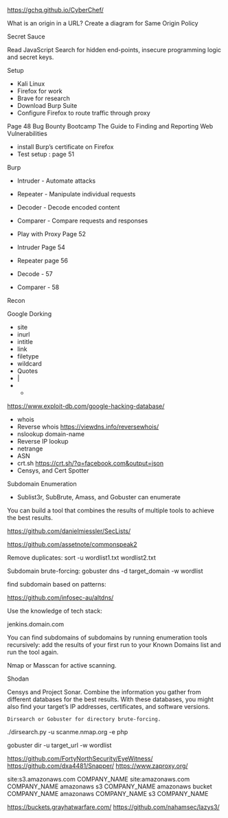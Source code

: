 https://gchq.github.io/CyberChef/

What is an origin in a URL?
Create a diagram for Same Origin Policy

Secret Sauce

Read JavaScript 
Search for hidden end-points, insecure programming logic and secret keys. 

Setup

- Kali Linux
- Firefox for work
- Brave for research
- Download Burp Suite
- Configure Firefox to route traffic through proxy

Page 48 Bug Bounty Bootcamp The Guide to Finding and Reporting Web Vulnerabilities 

-  install Burp’s certificate on Firefox 
- Test setup : page 51

Burp

- Intruder - Automate attacks
- Repeater - Manipulate individual requests
- Decoder - Decode encoded content
- Comparer - Compare requests and responses

- Play with Proxy Page 52
- Intruder Page 54
- Repeater page 56
- Decode - 57
- Comparer - 58

Recon

Google Dorking

- site
- inurl
- intitle
- link
- filetype
- wildcard
- Quotes
- |
- -

https://www.exploit-db.com/google-hacking-database/

- whois
- Reverse whois https://viewdns.info/reversewhois/
- nslookup domain-name
- Reverse IP lookup
- netrange
- ASN
- crt.sh https://crt.sh/?q=facebook.com&output=json
- Censys, and Cert Spotter 

Subdomain Enumeration

- Sublist3r, SubBrute, Amass, and Gobuster can enumerate

You can build a tool that combines the results of multiple tools to achieve the best results.

https://github.com/danielmiessler/SecLists/

https://github.com/assetnote/commonspeak2

Remove duplicates:
sort -u wordlist1.txt wordlist2.txt

Subdomain brute-forcing:
gobuster dns -d target_domain -w wordlist

find subdomain based on patterns:

https://github.com/infosec-au/altdns/

Use the knowledge of tech stack:

jenkins.domain.com

 You can find subdomains
of subdomains by running enumeration tools recursively: add the results of your
first run to your Known Domains list and run the tool again.

 Nmap or Masscan for active scanning.

Shodan

Censys and Project Sonar. Combine the information you gather from different databases for the best results. With
these databases, you might also find your target’s IP addresses, certificates,
and software versions.

    Dirsearch or Gobuster for directory brute-forcing.

./dirsearch.py -u scanme.nmap.org -e php

gobuster dir -u target_url -w wordlist

https://github.com/FortyNorthSecurity/EyeWitness/
https://github.com/dxa4481/Snapper/
https://www.zaproxy.org/

site:s3.amazonaws.com COMPANY_NAME
site:amazonaws.com COMPANY_NAME
amazonaws s3 COMPANY_NAME
amazonaws bucket COMPANY_NAME
amazonaws COMPANY_NAME
s3 COMPANY_NAME

https://buckets.grayhatwarfare.com/
https://github.com/nahamsec/lazys3/




